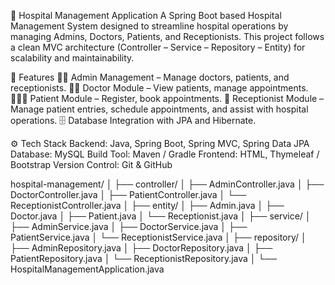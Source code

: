 🏥 Hospital Management Application
A Spring Boot based Hospital Management System designed to streamline hospital operations by managing Admins, Doctors, Patients, and Receptionists. This project follows a clean MVC architecture (Controller – Service – Repository – Entity) for scalability and maintainability.

📌 Features
👨‍⚕️ Admin Management – Manage doctors, patients, and receptionists.
🧑‍⚕️ Doctor Module – View patients, manage appointments.
🧑‍🤝‍🧑 Patient Module – Register, book appointments.
💁 Receptionist Module – Manage patient entries, schedule appointments, and assist with hospital operations.
🗄️ Database Integration with JPA and Hibernate.

⚙️ Tech Stack
Backend: Java, Spring Boot, Spring MVC, Spring Data JPA
Database: MySQL 
Build Tool: Maven / Gradle
Frontend: HTML, Thymeleaf / Bootstrap
Version Control: Git & GitHub

hospital-management/
│
├── controller/
│   ├── AdminController.java
│   ├── DoctorController.java
│   ├── PatientController.java
│   └── ReceptionistController.java
│
├── entity/
│   ├── Admin.java
│   ├── Doctor.java
│   ├── Patient.java
│   └── Receptionist.java
│
├── service/
│   ├── AdminService.java
│   ├── DoctorService.java
│   ├── PatientService.java
│   └── ReceptionistService.java
│
├── repository/
│   ├── AdminRepository.java
│   ├── DoctorRepository.java
│   ├── PatientRepository.java
│   └── ReceptionistRepository.java
│
└── HospitalManagementApplication.java
